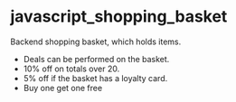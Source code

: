 # javascript_shopping_basket
Backend shopping basket, which holds items.
  - Deals can be performed on the basket.
  - 10% off on totals over 20.
  - 5% off if the basket has a loyalty card.
  - Buy one get one free
